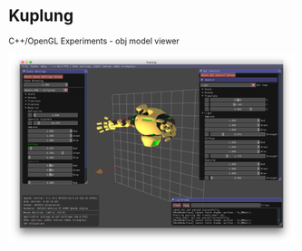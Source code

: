 # Kuplung

C++/OpenGL Experiments - obj model viewer

![Kuplung](https://raw.githubusercontent.com/supudo/Kuplung/master/screenshots/screenshot.png "Kuplung")